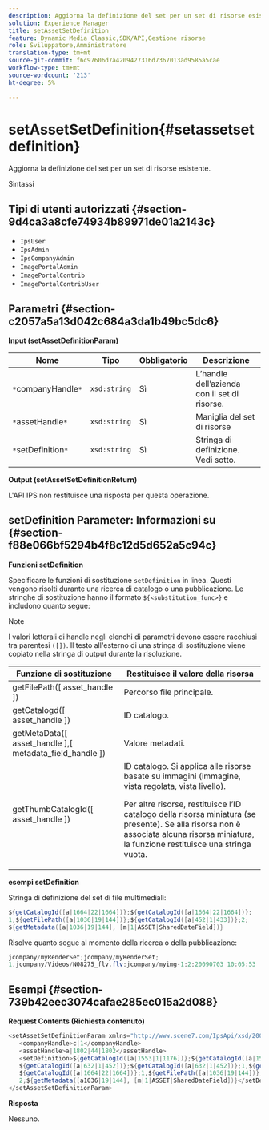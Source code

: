 ```yaml
---
description: Aggiorna la definizione del set per un set di risorse esistente.
solution: Experience Manager
title: setAssetSetDefinition
feature: Dynamic Media Classic,SDK/API,Gestione risorse
role: Sviluppatore,Amministratore
translation-type: tm+mt
source-git-commit: f6c97606d7a4209427316d7367013ad9585a5cae
workflow-type: tm+mt
source-wordcount: '213'
ht-degree: 5%

---
```



# setAssetSetDefinition{#setassetsetdefinition}

Aggiorna la definizione del set per un set di risorse esistente.

Sintassi

## Tipi di utenti autorizzati {#section-9d4ca3a8cfe74934b89971de01a2143c}

* `IpsUser`
* `IpsAdmin`
* `IpsCompanyAdmin`
* `ImagePortalAdmin`
* `ImagePortalContrib`
* `ImagePortalContribUser`

## Parametri {#section-c2057a5a13d042c684a3da1b49bc5dc6}

**Input (setAssetDefinitionParam)**

| Nome | Tipo | Obbligatorio | Descrizione |
|---|---|---|---|
| `*`companyHandle`*` | `xsd:string` | Sì | L’handle dell’azienda con il set di risorse. |
| `*`assetHandle`*` | `xsd:string` | Sì | Maniglia del set di risorse |
| `*`setDefinition`*` | `xsd:string` | Sì | Stringa di definizione. Vedi sotto. |

**Output (setAssetSetDefinitionReturn)**

L&#39;API IPS non restituisce una risposta per questa operazione.

## setDefinition Parameter: Informazioni su {#section-f88e066bf5294b4f8c12d5d652a5c94c}

**Funzioni setDefinition**

Specificare le funzioni di sostituzione `setDefinition` in linea. Questi vengono risolti durante una ricerca di catalogo o una pubblicazione. Le stringhe di sostituzione hanno il formato `${<substitution_func>}` e includono quanto segue:

>[!NOTE]
>
>I valori letterali di handle negli elenchi di parametri devono essere racchiusi tra parentesi `([])`. Il testo all&#39;esterno di una stringa di sostituzione viene copiato nella stringa di output durante la risoluzione.

<table id="table_A93D2C273B694C289208AA926B2597CD"> 
 <thead> 
  <tr> 
   <th colname="col1" class="entry"> Funzione di sostituzione </th> 
   <th colname="col2" class="entry"> Restituisce il valore della risorsa </th> 
  </tr> 
 </thead>
 <tbody> 
  <tr> 
   <td colname="col1"> <span class="codeph"> getFilePath([  <span class="varname"> asset_handle  </span>])  </span> </td> 
   <td colname="col2"> Percorso file principale. </td> 
  </tr> 
  <tr> 
   <td colname="col1"> <span class="codeph"> getCatalogd([  <span class="varname"> asset_handle  </span>])  </span> </td> 
   <td colname="col2"> ID catalogo. </td> 
  </tr> 
  <tr> 
   <td colname="col1"> <span class="codeph"> getMetaData([  <span class="varname"> asset_handle  </span>],[  <span class="varname"> metadata_field_handle  </span>])  </span> </td> 
   <td colname="col2"> Valore metadati. </td> 
  </tr> 
  <tr> 
   <td colname="col1"> <span class="codeph"> getThumbCatalogId([  <span class="varname"> asset_handle  </span>])  </span> </td> 
   <td colname="col2"> ID catalogo. Si applica alle risorse basate su immagini (immagine, vista regolata, vista livello). <p>Per altre risorse, restituisce l’ID catalogo della risorsa miniatura (se presente). Se alla risorsa non è associata alcuna risorsa miniatura, la funzione restituisce una stringa vuota. </p> </td> 
  </tr> 
 </tbody> 
</table>

**esempi setDefinition**

Stringa di definizione del set di file multimediali:

```java
${getCatalogId([a|1664|22|1664])};${getCatalogId([a|1664|22|1664])}; 
1,${getFilePath([a|1036|19|144])};${getCatalogId([a|452|1|433])};2; 
${getMetadata([a|1036|19|144], [m|1|ASSET|SharedDateField])}
```

Risolve quanto segue al momento della ricerca o della pubblicazione:

```java
jcompany/myRenderSet;jcompany/myRenderSet; 
1,jcompany/Videos/N08275_flv.flv;jcompany/myimg-1;2;20090703 10:05:53
```

## Esempi {#section-739b42eec3074cafae285ec015a2d088}

**Request Contents (Richiesta contenuto)**

```java
<setAssetSetDefinitionParam xmlns="http://www.scene7.com/IpsApi/xsd/2009-07-31"> 
   <companyHandle>c|1</companyHandle> 
   <assetHandle>a|1802|44|1802</assetHandle> 
   <setDefinition>${getCatalogId([a|1553|1|1176])};${getCatalogId([a|1553|1|1176])};1;img1, 
   ${getCatalogId([a|632|1|452])};${getCatalogId([a|632|1|452])};1,${getCatalogId([a|1664|22|1664])}; 
   ${getCatalogId([a|1664|22|1664])};1,${getFilePath([a|1036|19|144])};${getCatalogId([ a|452|1|433])}; 
   2;${getMetadata([a1036|19|144], [m|1|ASSET|SharedDateField])}</setDefinition> 
</setAssetSetDefinitionParam>
```

**Risposta**

Nessuno.
